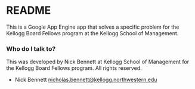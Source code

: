# README #

This is a Google App Engine app that solves a specific problem for the Kellogg Board Fellows program at the Kellogg School of Management.

### Who do I talk to? ###

This was developed by Nick Bennett at Kellogg School of Management for the Kellogg Board Fellows program. All rights reserved.

* Nick Bennett <nicholas.bennett@kellogg.northwestern.edu>